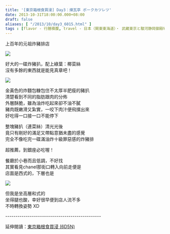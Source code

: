 ```yaml
---
title: '[東京箱根食買浸] Day3：煉瓦亭 ポークカツレツ'
date: 2013-10-31T18:00:00.000+08:00
draft: false
aliases: [ "/2013/10/day3_6015.html" ]
tags : [flavor - 行膳積腹, travel - 日本（関東東海道）・ 武藏東京と駿河静岡御殿場と相模神奈川箱根]
---
```


上百年的元祖炸豬排店  

[![](https://2.bp.blogspot.com/-2eueuxPnDac/XCS0-jVfJEI/AAAAAAAACNE/bSkFaaa4wxEPltffyPoR7ZU1pLpDYAkPACLcBGAs/s640/38.jpg)](https://2.bp.blogspot.com/-2eueuxPnDac/XCS0-jVfJEI/AAAAAAAACNE/bSkFaaa4wxEPltffyPoR7ZU1pLpDYAkPACLcBGAs/s1600/38.jpg)

好大的一碟炸豬扒，配上綠葉：椰菜絲  
沒有多餘的東西就是能見真章吧！  

[![](https://4.bp.blogspot.com/-5RJQcth4qCo/XCS1IJvZDSI/AAAAAAAACNM/_MUZl3oDyPA42YDu8b6N2gqB56pxRt5RQCLcBGAs/s640/39.jpg)](https://4.bp.blogspot.com/-5RJQcth4qCo/XCS1IJvZDSI/AAAAAAAACNM/_MUZl3oDyPA42YDu8b6N2gqB56pxRt5RQCLcBGAs/s1600/39.jpg)

金黃色的炸麵包糠包住不太厚半肥瘦的豬扒  
清楚看到不同的脂肪跟肉的分佈  
外層酥脆，雖為油炸吃起來卻不油不膩  
豬肉既嫩滑又紮實，一咬下肉汁便飛撲出來  
好吃得一口接一口不能停下  
  
整塊豬扒（連菜絲）清光光後  
竟只有剛好的滿足又帶點意猶未盡的感覺  
完全不像吃完一碟滿油炸十級罪惡感的炸豬排  
  
超推薦，到銀座必吃喔！  
  
  
餐廳於小巷而且低調，不好找  
其實看見chanel那街口轉入向前走便是  
店面是西式的，下層也是  

[![](https://3.bp.blogspot.com/-Q6dD-IJkpoo/XCS1QfTONxI/AAAAAAAACNU/PiEy7db7rxwhVsZodoprBr9QvwxDgAnfACLcBGAs/s640/40.jpg)](https://3.bp.blogspot.com/-Q6dD-IJkpoo/XCS1QfTONxI/AAAAAAAACNU/PiEy7db7rxwhVsZodoprBr9QvwxDgAnfACLcBGAs/s1600/40.jpg)

但我是坐高層和式的  
坐得腿也酸，幸好很早便到店人流不多  
不時轉換姿勢 XD  
  
\-----------------------------------------------  
  
延伸閱讀：[東京箱根食買浸 (6D5N)](http://www.hidie.net/2013/11/6d5n.html)